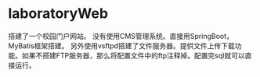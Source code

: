 # laboratoryWeb
搭建了一个校园门户网站。
没有使用CMS管理系统。直接用SpringBoot，MyBatis框架搭建。
另外使用vsftpd搭建了文件服务器。提供文件上传下载功能。如果不搭建FTP服务器，那么将配置文件中的ftp注释掉。配置完sql就可以直接运行。
